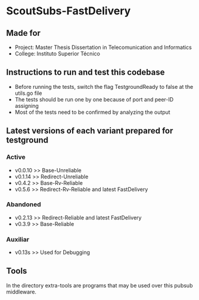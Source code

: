 # ScoutSubs-FastDelivery
## Made for
- Project: Master Thesis Dissertation in Telecomunication and Informatics
- College: Instituto Superior Técnico

## Instructions to run and test this codebase
- Before running the tests, switch the flag TestgroundReady to false at the utils.go file
- The tests should be run one by one because of port and peer-ID assigning  
- Most of the tests need to be confirmed by analyzing the output

## Latest versions of each variant prepared for testground
### Active
- v0.0.10  >> Base-Unreliable
- v0.1.14 >> Redirect-Unreliable
- v0.4.2  >> Base-Rv-Reliable
- v0.5.6  >> Redirect-Rv-Reliable and latest FastDelivery

### Abandoned
- v0.2.13 >> Redirect-Reliable and latest FastDelivery
- v0.3.9  >> Base-Reliable

### Auxiliar
- v0.13s  >> Used for Debugging

## Tools
In the directory extra-tools are programs that may be used over this pubsub middleware.
